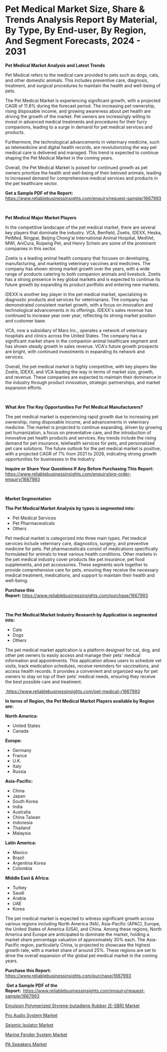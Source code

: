 <p><h1>Pet Medical Market Size, Share & Trends Analysis Report By Material, By Type, By End-user, By Region, And Segment Forecasts, 2024 - 2031</h1></p><p><strong>Pet Medical Market Analysis and Latest Trends</strong></p>
<p><p>Pet Medical refers to the medical care provided to pets such as dogs, cats, and other domestic animals. This includes preventive care, diagnosis, treatment, and surgical procedures to maintain the health and well-being of pets.</p><p>The Pet Medical Market is experiencing significant growth, with a projected CAGR of 11.8% during the forecast period. The increasing pet ownership, rising disposable income, and growing awareness about pet health are driving the growth of the market. Pet owners are increasingly willing to invest in advanced medical treatments and procedures for their furry companions, leading to a surge in demand for pet medical services and products.</p><p>Furthermore, the technological advancements in veterinary medicine, such as telemedicine and digital health records, are revolutionizing the way pet medical care is delivered and managed. This trend is expected to continue shaping the Pet Medical Market in the coming years.</p><p>Overall, the Pet Medical Market is poised for continued growth as pet owners prioritize the health and well-being of their beloved animals, leading to increased demand for comprehensive medical services and products in the pet healthcare sector.</p></p>
<p><strong>Get a Sample PDF of the Report:&nbsp;</strong> <a href="https://www.reliablebusinessinsights.com/enquiry/request-sample/1667993">https://www.reliablebusinessinsights.com/enquiry/request-sample/1667993</a></p>
<p>&nbsp;</p>
<p><strong>Pet Medical Major Market Players</strong></p>
<p><p>In the competitive landscape of the pet medical market, there are several key players that dominate the industry. VCA, Benfield, Zoetis, IDEXX, Heska, PetMed, Ringpai, Beijing Chong'ai International Animal Hospital, MedVet, MWI, AniCura, Ruipeng Pet, and Henry Schein are some of the prominent companies in this sector.</p><p>Zoetis is a leading animal health company that focuses on developing, manufacturing, and marketing veterinary vaccines and medicines. The company has shown strong market growth over the years, with a wide range of products catering to both companion animals and livestock. Zoetis has a strong presence in key global markets and is expected to continue its future growth by expanding its product portfolio and entering new markets.</p><p>IDEXX is another key player in the pet medical market, specializing in diagnostic products and services for veterinarians. The company has demonstrated consistent market growth, with a focus on innovation and technological advancements in its offerings. IDEXX's sales revenue has continued to increase year over year, reflecting its strong market position and customer base.</p><p>VCA, now a subsidiary of Mars Inc., operates a network of veterinary hospitals and clinics across the United States. The company has a significant market share in the companion animal healthcare segment and has shown steady growth in sales revenue. VCA's future growth prospects are bright, with continued investments in expanding its network and services.</p><p>Overall, the pet medical market is highly competitive, with key players like Zoetis, IDEXX, and VCA leading the way in terms of market size, growth, and revenue. These companies are expected to maintain their dominance in the industry through product innovation, strategic partnerships, and market expansion efforts.</p></p>
<p>&nbsp;</p>
<p><strong>What Are The Key Opportunities For Pet Medical Manufacturers?</strong></p>
<p><p>The pet medical market is experiencing rapid growth due to increasing pet ownership, rising disposable income, and advancements in veterinary medicine. The market is projected to continue expanding, driven by growing pet humanization, a focus on preventative care, and the introduction of innovative pet health products and services. Key trends include the rising demand for pet insurance, telehealth services for pets, and personalized pet care solutions. The future outlook for the pet medical market is positive, with a projected CAGR of 7% from 2021 to 2026, indicating strong growth opportunities for businesses in the industry.</p></p>
<p><strong>Inquire or Share Your Questions If Any Before Purchasing This Report:</strong> <a href="https://www.reliablebusinessinsights.com/enquiry/pre-order-enquiry/1667993">https://www.reliablebusinessinsights.com/enquiry/pre-order-enquiry/1667993</a></p>
<p>&nbsp;</p>
<p><strong>Market Segmentation</strong></p>
<p><strong>The Pet Medical Market Analysis by types is segmented into:</strong></p>
<p><ul><li>Pet Medical Services</li><li>Pet Pharmaceuticals</li><li>Others</li></ul></p>
<p><p>Pet medical market is categorized into three main types. Pet medical services include veterinary care, diagnostics, surgery, and preventive medicine for pets. Pet pharmaceuticals consist of medications specifically formulated for animals to treat various health conditions. Other markets in the pet medical industry cover products like pet insurance, pet food supplements, and pet accessories. These segments work together to provide comprehensive care for pets, ensuring they receive the necessary medical treatment, medications, and support to maintain their health and well-being.</p></p>
<p><strong>Purchase this Report:&nbsp;</strong><a href="https://www.reliablebusinessinsights.com/purchase/1667993">https://www.reliablebusinessinsights.com/purchase/1667993</a></p>
<p>&nbsp;</p>
<p><strong>The Pet Medical Market Industry Research by Application is segmented into:</strong></p>
<p><ul><li>Cats</li><li>Dogs</li><li>Others</li></ul></p>
<p><p>The pet medical market application is a platform designed for cat, dog, and other pet owners to easily access and manage their pets' medical information and appointments. This application allows users to schedule vet visits, track medication schedules, receive reminders for vaccinations, and access health records. It provides a convenient and organized way for pet owners to stay on top of their pets' medical needs, ensuring they receive the best possible care and treatment.</p></p>
<p><a href="https://www.reliablebusinessinsights.com/pet-medical-r1667993">&nbsp;https://www.reliablebusinessinsights.com/pet-medical-r1667993</a></p>
<p><strong>In terms of Region, the Pet Medical Market Players available by Region are:</strong></p>
<p>
    <p> <strong> North America: </strong>
        <ul>
            <li>United States</li>
            <li>Canada</li>
        </ul>
        </p> 
    <p> <strong> Europe: </strong>
        <ul>
            <li>Germany</li>
            <li>France</li>
            <li>U.K.</li>
            <li>Italy</li>
            <li>Russia</li>
        </ul>
        </p> 
    <p> <strong> Asia-Pacific: </strong>
        <ul>
            <li>China</li>
            <li>Japan</li>
            <li>South Korea</li>
            <li>India</li>
            <li>Australia</li>
            <li>China Taiwan</li>
            <li>Indonesia</li>
            <li>Thailand</li>
            <li>Malaysia</li>
        </ul>
        </p> 
    <p> <strong> Latin America: </strong>
        <ul>
            <li>Mexico</li>
            <li>Brazil</li>
            <li>Argentina Korea</li>
            <li>Colombia</li>
        </ul>
        </p> 
    <p> <strong> Middle East & Africa: </strong>
        <ul>
            <li>Turkey</li>
            <li>Saudi</li>
            <li>Arabia</li>
            <li>UAE</li>
            <li>Korea</li>
        </ul>
    </p>
    </p>
<p><p>The pet medical market is expected to witness significant growth across various regions including North America (NA), Asia-Pacific (APAC), Europe, the United States of America (USA), and China. Among these regions, North America and Europe are anticipated to dominate the market, holding a market share percentage valuation of approximately 30% each. The Asia-Pacific region, particularly China, is projected to showcase the highest growth rate, with a market share of around 25%. These regions are set to drive the overall expansion of the global pet medical market in the coming years.</p></p>
<p><strong>Purchase this Report: </strong><a href="https://www.reliablebusinessinsights.com/purchase/1667993">https://www.reliablebusinessinsights.com/purchase/1667993</a></p>
<p>&nbsp;<strong>Get a Sample PDF of the Report:&nbsp;&nbsp;</strong><a href="https://www.reliablebusinessinsights.com/enquiry/request-sample/1667993">https://www.reliablebusinessinsights.com/enquiry/request-sample/1667993</a></p>
<p><strong></strong></p>
<p><p><a href="https://www.linkedin.com/pulse/emulsion-polymerized-styrene-butadiene-rubber-e-sbr-market-bhtke?trackingId=H7J3r0Z0QWSG32vV8inodg%3D%3D">Emulsion Polymerized Styrene-butadiene Rubber (E-SBR) Market</a></p><p><a href="https://github.com/lairestrong/Market-Research-Report-List-1/blob/main/pro-audio-system-market.md">Pro Audio System Market</a></p><p><a href="https://github.com/msLonKoss78/Market-Research-Report-List-1/blob/main/seismic-isolator-market.md">Seismic Isolator Market</a></p><p><a href="https://github.com/drzsklfn31/Market-Research-Report-List-1/blob/main/marine-fender-system-market.md">Marine Fender System Market</a></p><p><a href="https://github.com/bmorecock/Market-Research-Report-List-4/blob/main/pa-speakers-market.md">PA Speakers Market</a></p></p>